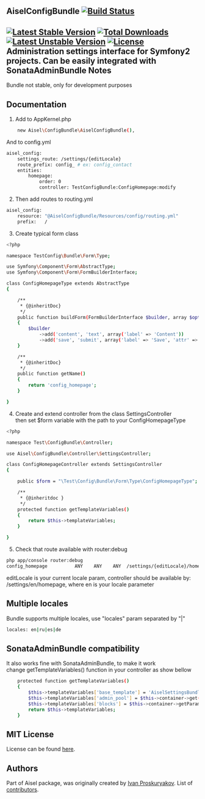 AiselConfigBundle [![Build Status](https://travis-ci.org/ivanproskuryakov/AiselConfigBundle.svg)](https://travis-ci.org/ivanproskuryakov/AiselConfigBundle) 
-----------------------------------
[![Latest Stable Version](https://poser.pugx.org/aisel/config-bundle/v/stable.svg)](https://packagist.org/packages/aisel/config-bundle)
[![Total Downloads](https://poser.pugx.org/aisel/config-bundle/downloads.svg)](https://packagist.org/packages/aisel/config-bundle)
[![Latest Unstable Version](https://poser.pugx.org/aisel/config-bundle/v/unstable.svg)](https://packagist.org/packages/aisel/config-bundle)
[![License](https://poser.pugx.org/aisel/config-bundle/license.svg)](https://packagist.org/packages/aisel/config-bundle)
<br/>
Administration settings interface for Symfony2 projects. Can be easily integrated with SonataAdminBundle
Notes
-------------
Bundle not stable, only for development purposes

Documentation
-------------

1.  Add to AppKernel.php<br/>
```bash
    new Aisel\ConfigBundle\AiselConfigBundle(),
```
And to config.yml<br/>
```bash
aisel_config:
    settings_route: /settings/{editLocale}
    route_prefix: config_ # ex: config_contact
    entities:
        homepage:
            order: 0
            controller: TestConfigBundle:ConfigHomepage:modify
```

2. Then add routes to routing.yml<br/>
```bash
aisel_config:
    resource: "@AiselConfigBundle/Resources/config/routing.yml"
    prefix:   /
```

3. Create typical form class<br/>
```bash
<?php

namespace TestConfig\Bundle\Form\Type;

use Symfony\Component\Form\AbstractType;
use Symfony\Component\Form\FormBuilderInterface;

class ConfigHomepageType extends AbstractType
{

    /**
     * {@inheritDoc}
     */
    public function buildForm(FormBuilderInterface $builder, array $options)
    {
        $builder
            ->add('content', 'text', array('label' => 'Content'))
            ->add('save', 'submit', array('label' => 'Save', 'attr' => array('class' => 'btn btn-primary')));
    }

    /**
     * {@inheritDoc}
     */
    public function getName()
    {
        return 'config_homepage';
    }

}
```

4. Create and extend controller from the class SettingsController<br/>
   then set $form variable with the path to your ConfigHomepageType
```bash
<?php

namespace Test\ConfigBundle\Controller;

use Aisel\ConfigBundle\Controller\SettingsController;

class ConfigHomepageController extends SettingsController
{

    public $form = "\Test\Config\Bundle\Form\Type\ConfigHomepageType";

    /**
     * {@inheritdoc }
     */
    protected function getTemplateVariables()
    {
        return $this->templateVariables;
    }

}
```
5. Check that route available with router:debug
```bash
php app/console router:debug
config_homepage          ANY    ANY    ANY  /settings/{editLocale}/homepage
```
editLocale is your current locale param, controller should be available by:<br/>
/settings/en/homepage, where en is your locale parameter

Multiple locales
-----------------------------------
Bundle supports multiple locales, use "locales" param separated by "|"
```bash
locales: en|ru|es|de
```
SonataAdminBundle compatibility
-----------------------------------
It also works fine with SonataAdminBundle, to make it work<br/>
   change getTemplateVariables() function in your controller as show bellow
```bash
    protected function getTemplateVariables()
    {
        $this->templateVariables['base_template'] = 'AiselSettingsBundle::layout.html.twig'; //Your sonata layout template
        $this->templateVariables['admin_pool'] = $this->container->get('sonata.admin.pool');
        $this->templateVariables['blocks'] = $this->container->getParameter('sonata.admin.configuration.dashboard_blocks');
        return $this->templateVariables;
    }
```


MIT License
-----------------------------------

License can be found [here](https://github.com/ivanproskuryakov/Aisel/blob/master/LICENSE).

Authors
-----------------------------------

Part of Aisel package, was originally created by [Ivan Proskuryakov](http://www.magazento.com).
List of [contributors](https://github.com/ivanproskuryakov/AiselConfigBundle/graphs/contributors).